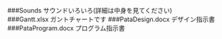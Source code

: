 ###Sounds
サウンドいろいろ(詳細は中身を見てください)  
###Gantt.xlsx
ガントチャートです
###PataDesign.docx
デザイン指示書
###PataProgram.docx
プログラム指示書
